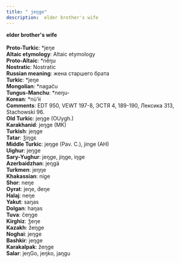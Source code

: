 ```yaml
---
title: " jeŋge"
description:  elder brother's wife
---
```

<strong> elder brother's wife</strong><br><br>
<strong>Proto-Turkic</strong>:  *jeŋe<br>
<strong>Altaic etymology</strong>:  Altaic etymology<br>
<strong> Proto-Altaic</strong>:  *nĕ́ŋu<br>
<strong>Nostratic</strong>:  Nostratic<br>
<strong>Russian meaning</strong>:  жена старшего брата<br>
<strong>Turkic</strong>:  *jeŋe<br>
<strong>Mongolian</strong>:  *nagaču<br>
<strong>Tungus-Manchu</strong>:  *neŋu-<br>
<strong>Korean</strong>:  *nù'ɨ̀i<br>
<strong>Comments</strong>:  EDT 950, VEWT 197-8, ЭСТЯ 4, 189-190, Лексика 313, Stachowski 96.<br>
<strong>Old Turkic</strong>:  jeŋge (OUygh.)<br>
<strong>Karakhanid</strong>:  jeŋge (MK)<br>
<strong>Turkish</strong>:  jeŋge<br>
<strong>Tatar</strong>:  ǯiŋgɛ<br>
<strong>Middle Turkic</strong>:  jeŋge (Pav. C.), jinge (AH)<br>
<strong>Uighur</strong>:  jeŋge<br>
<strong>Sary-Yughur</strong>:  jeŋge, jiŋge, iŋge<br>
<strong>Azerbaidzhan</strong>:  jeŋgä<br>
<strong>Turkmen</strong>:  jeŋŋe<br>
<strong>Khakassian</strong>:  nige<br>
<strong>Shor</strong>:  neŋe<br>
<strong>Oyrat</strong>:  jeŋe, d́eŋe<br>
<strong>Halaj</strong>:  neŋe<br>
<strong>Yakut</strong>:  saŋas<br>
<strong>Dolgan</strong>:  haŋas<br>
<strong>Tuva</strong>:  čeŋge<br>
<strong>Kirghiz</strong>:  ǯeŋe<br>
<strong>Kazakh</strong>:  žeŋge<br>
<strong>Noghai</strong>:  jeŋge<br>
<strong>Bashkir</strong>:  jeŋge<br>
<strong>Karakalpak</strong>:  žeŋge<br>
<strong>Salar</strong>:  jeŋGo, jeŋko, jaŋgu<br>


